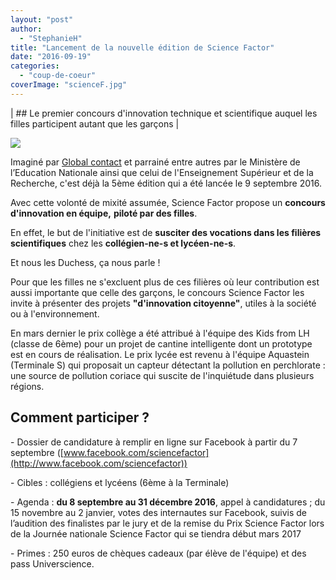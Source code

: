 ```yaml
---
layout: "post"
author: 
  - "StephanieH"
title: "Lancement de la nouvelle édition de Science Factor"
date: "2016-09-19"
categories: 
  - "coup-de-coeur"
coverImage: "scienceF.jpg"
---
```


| ## Le premier concours d'innovation technique et scientifique auquel les filles participent autant que les garçons |

![](/assets/2016/09/2016-09-19-lancement-de-la-nouvelle-edition-de-science-factor/CsJKZDiWIAEyV9I.jpg)

Imaginé par [Global contact](http://www.global-contact.net/) et parrainé entre autres par le Ministère de l’Education Nationale ainsi que celui de l'Enseignement Supérieur et de la Recherche, c'est déjà la 5ème édition qui a été lancée le 9 septembre 2016.

Avec cette volonté de mixité assumée, Science Factor propose un **concours d'innovation en équipe,** **piloté par des filles**.

En effet, le but de l'initiative est de **susciter des vocations dans les filières scientifiques** chez les **collégien-ne-s et lycéen-ne-s**.

Et nous les Duchess, ça nous parle !

Pour que les filles ne s'excluent plus de ces filières où leur contribution est aussi importante que celle des garçons, le concours Science Factor les invite à présenter des projets **"d'innovation citoyenne"**, utiles à la société ou à l'environnement.

En mars dernier le prix collège a été attribué à l'équipe des Kids from LH (classe de 6ème) pour un projet de cantine intelligente dont un prototype est en cours de réalisation. Le prix lycée est revenu à l'équipe Aquastein (Terminale S) qui proposait un capteur détectant la pollution en perchlorate : une source de pollution coriace qui suscite de l'inquiétude dans plusieurs régions.

## Comment participer ?

\- Dossier de candidature à remplir en ligne sur Facebook à partir du 7 septembre ([www.facebook.com/sciencefactor](http://www.facebook.com/sciencefactor))

\- Cibles : collégiens et lycéens (6ème à la Terminale)

\- Agenda : **du 8 septembre au 31 décembre 2016**, appel à candidatures ; du 15 novembre au 2 janvier, votes des internautes sur Facebook, suivis de l’audition des finalistes par le jury et de la remise du Prix Science Factor lors de la Journée nationale Science Factor qui se tiendra début mars 2017

\- Primes : 250 euros de chèques cadeaux (par élève de l'équipe) et des pass Universcience.
